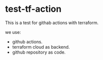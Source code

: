 # test-tf-action

This is a test for githab actions with terraform.

we use:
- github actions.
- terraform cloud as backend.
- github repository as code. 
